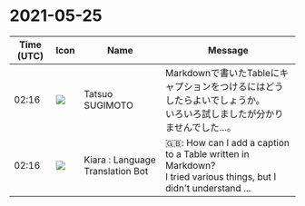 # 2021-05-25

|Time (UTC)|Icon|Name|Message|
|---|---|---|---|
|02:16|![](https://avatars.slack-edge.com/2021-03-24/1909059983745_20deb60ccbed8f84fad7_72.jpg)|Tatsuo SUGIMOTO|Markdownで書いたTableにキャプションをつけるにはどうしたらよいでしょうか。<br>いろいろ試しましたが分かりませんでした…。|
|02:16|![](https://avatars.slack-edge.com/2021-03-01/1807880975282_5c8ad89e782096649baa_72.png)|Kiara : Language Translation Bot|🇬🇧: How can I add a caption to a Table written in Markdown?<br>I tried various things, but I didn't understand ...|
